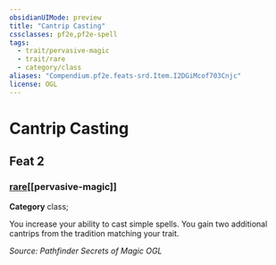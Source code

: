 ```yaml
---
obsidianUIMode: preview
title: "Cantrip Casting"
cssclasses: pf2e,pf2e-spell
tags:
  - trait/pervasive-magic
  - trait/rare
  - category/class
aliases: "Compendium.pf2e.feats-srd.Item.I2DGiMcof703Cnjc"
license: OGL
---
```

# Cantrip Casting
## Feat 2
### [rare](rare "Rare Rarity Trait")[[pervasive-magic]]

**Category** class; 




You increase your ability to cast simple spells. You gain two additional cantrips from the tradition matching your trait.

*Source: Pathfinder Secrets of Magic*
*OGL*